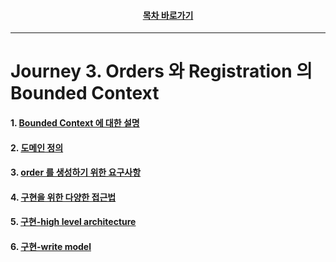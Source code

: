 <div align="center">

#### [목차 바로가기](https://github.com/dhslrl321/cqrs-journey-guide-korean/blob/master/Table%20of%20Contents.md)

</div>

---

# Journey 3. Orders 와 Registration 의 Bounded Context

#### 1. [Bounded Context 에 대한 설명](https://github.com/dhslrl321/cqrs-journey-guide-korean/blob/master/part01-journey/journey03/01.%20Bounded%20Context%20에%20대한%20설명.md)

#### 2. [도메인 정의](https://github.com/dhslrl321/cqrs-journey-guide-korean/blob/master/part01-journey/journey03/02.%20도메인%20정의.md)

#### 3. [order 를 생성하기 위한 요구사항](https://github.com/dhslrl321/cqrs-journey-guide-korean/blob/master/part01-journey/journey03/03.%20order%20을%20생성하기%20위한%20요구사항.md)

#### 4. [구현을 위한 다양한 접근법](https://github.com/dhslrl321/cqrs-journey-guide-korean/blob/master/part01-journey/journey03/04.%20구현을%20위한%20다양한%20접근법.md)

#### 5. [구현-high level architecture](https://github.com/dhslrl321/cqrs-journey-guide-korean/blob/master/part01-journey/journey03/05.%20Implementation%20Details.mdwn)

#### 6. [구현-write model](https://github.com/dhslrl321/cqrs-journey-guide-korean/blob/master/part01-journey/journey03/06.%20Write%20Model.mdwn)
